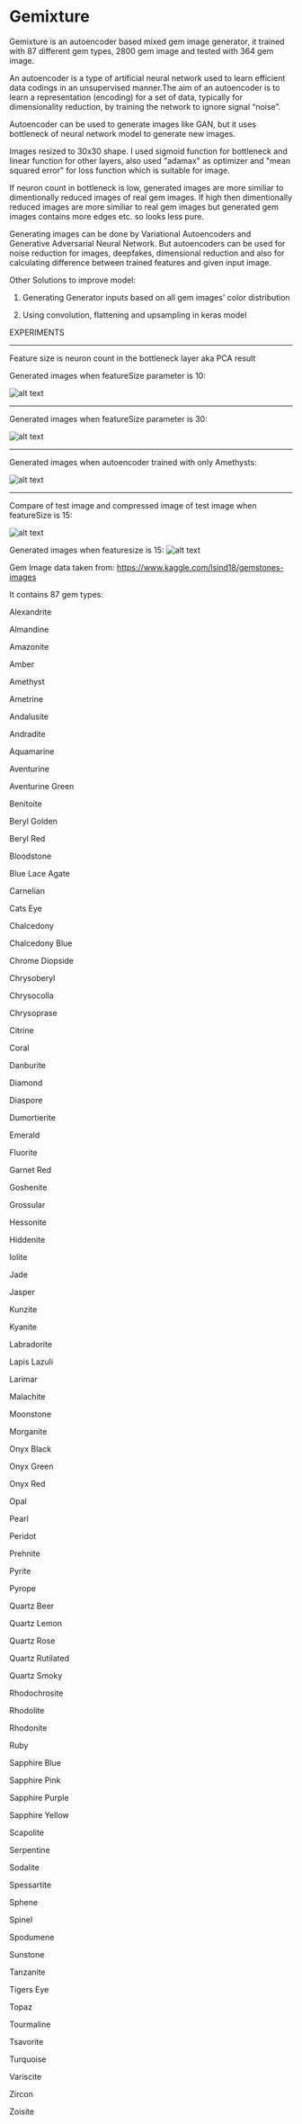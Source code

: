 # Gemixture
Gemixture is an autoencoder based mixed gem image generator, it trained with 87 different gem types, 2800 gem image and tested with 364 gem image.

An autoencoder is a type of artificial neural network used to learn efficient data codings in an unsupervised manner.The aim of an autoencoder is to learn a representation (encoding) for a set of data, typically for dimensionality reduction, by training the network to ignore signal “noise”.

Autoencoder can be used to generate images like GAN, but it uses bottleneck of neural network model to generate new images.

Images resized to 30x30 shape. I used sigmoid function for bottleneck and linear function for other layers, also used "adamax" as optimizer and "mean squared error" for loss function which is suitable for image.

If neuron count in bottleneck is low, generated images are more similiar to dimentionally reduced images of real gem images. If
high then dimentionally reduced images are more similiar to real gem images but generated gem images contains more edges etc. so looks less pure.

Generating images can be done by Variational Autoencoders and Generative Adversarial Neural Network. But autoencoders can be used for noise reduction for images, deepfakes, dimensional reduction and also for calculating difference between trained features and given input image.

Other Solutions to improve model: 

1. Generating Generator inputs based on all gem images' color distribution

2. Using convolution, flattening and upsampling in keras model


EXPERIMENTS
 

------------------------------

Feature size is neuron count in the bottleneck layer aka PCA result

Generated images when featureSize parameter is 10:

![alt text](https://github.com/DevMilk/Gemixture/blob/master/Generated/feature10sigmoidloss0.0176.png)

------------------------------

Generated images when featureSize parameter is 30:

![alt text](https://github.com/DevMilk/Gemixture/blob/master/Generated/feature30sigmoidloss0.0126.png)


------------------------------

Generated images when autoencoder trained with only Amethysts:

![alt text](https://github.com/DevMilk/Gemixture/blob/master/Generated/feature5OnlyAmethyst.png)

------------------------------

Compare of test image and compressed image of test image when featureSize is 15:

![alt text](https://github.com/DevMilk/Gemixture/blob/master/Generated/feature15compare.png)


Generated images when featuresize is 15:
![alt text](https://github.com/DevMilk/Gemixture/blob/master/Generated/feature15sigmoidloss0.0137.png)
 
 

Gem Image data taken from: https://www.kaggle.com/lsind18/gemstones-images

It contains 87 gem types:

Alexandrite

Almandine

Amazonite

Amber

Amethyst

Ametrine

Andalusite

Andradite

Aquamarine

Aventurine

Aventurine Green

Benitoite

Beryl Golden

Beryl Red

Bloodstone

Blue Lace Agate

Carnelian

Cats Eye

Chalcedony

Chalcedony Blue

Chrome Diopside

Chrysoberyl

Chrysocolla

Chrysoprase

Citrine

Coral

Danburite

Diamond

Diaspore

Dumortierite

Emerald

Fluorite

Garnet Red

Goshenite

Grossular

Hessonite

Hiddenite

Iolite

Jade

Jasper

Kunzite

Kyanite

Labradorite

Lapis Lazuli

Larimar

Malachite

Moonstone

Morganite

Onyx Black

Onyx Green

Onyx Red

Opal

Pearl

Peridot

Prehnite

Pyrite

Pyrope

Quartz Beer

Quartz Lemon

Quartz Rose

Quartz Rutilated

Quartz Smoky

Rhodochrosite

Rhodolite

Rhodonite

Ruby

Sapphire Blue

Sapphire Pink

Sapphire Purple

Sapphire Yellow

Scapolite

Serpentine

Sodalite

Spessartite

Sphene

Spinel

Spodumene

Sunstone

Tanzanite

Tigers Eye

Topaz

Tourmaline

Tsavorite

Turquoise

Variscite

Zircon

Zoisite

